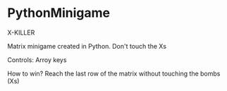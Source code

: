 # PythonMinigame

X-KILLER

Matrix minigame created in Python. Don't touch the Xs

Controls: 
    Arroy keys

How to win?
    Reach the last row of the matrix without touching the bombs (Xs)
